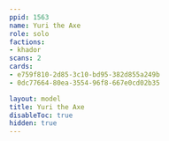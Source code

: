 ```yaml
---
ppid: 1563
name: Yuri the Axe
role: solo
factions:
- khador
scans: 2
cards:
- e759f810-2d85-3c10-bd95-382d855a249b
- 0dc77664-80ea-3554-96f8-667e0cd02b35

layout: model
title: Yuri the Axe
disableToc: true
hidden: true
---
```

